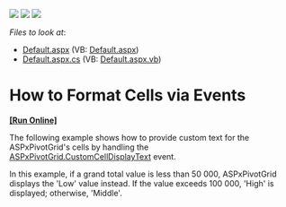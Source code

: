 <!-- default badges list -->
![](https://img.shields.io/endpoint?url=https://codecentral.devexpress.com/api/v1/VersionRange/128577486/13.1.4%2B)
[![](https://img.shields.io/badge/Open_in_DevExpress_Support_Center-FF7200?style=flat-square&logo=DevExpress&logoColor=white)](https://supportcenter.devexpress.com/ticket/details/E1893)
[![](https://img.shields.io/badge/📖_How_to_use_DevExpress_Examples-e9f6fc?style=flat-square)](https://docs.devexpress.com/GeneralInformation/403183)
<!-- default badges end -->
<!-- default file list -->
*Files to look at*:

* [Default.aspx](./CS/ASPxPivotGrid_FormattingCellsViaEvents/Default.aspx) (VB: [Default.aspx](./VB/ASPxPivotGrid_FormattingCellsViaEvents/Default.aspx))
* [Default.aspx.cs](./CS/ASPxPivotGrid_FormattingCellsViaEvents/Default.aspx.cs) (VB: [Default.aspx.vb](./VB/ASPxPivotGrid_FormattingCellsViaEvents/Default.aspx.vb))
<!-- default file list end -->
# How to Format Cells via Events
<!-- run online -->
**[[Run Online]](https://codecentral.devexpress.com/e1893/)**
<!-- run online end -->


<p>The following example shows how to provide custom text for the ASPxPivotGrid's cells by handling the <a href="https://documentation.devexpress.com/aspnet/DevExpress.Web.ASPxPivotGrid.ASPxPivotGrid.CustomCellDisplayText.event">ASPxPivotGrid.CustomCellDisplayText</a> event.</p>
<p>In this example, if a grand total value is less than 50 000, ASPxPivotGrid displays the 'Low' value instead. If the value exceeds 100 000, 'High' is displayed; otherwise, 'Middle'.</p>

<br/>


